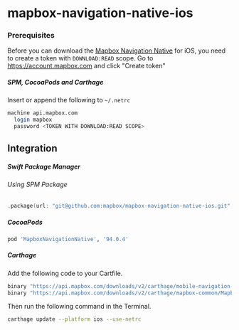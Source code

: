 # mapbox-navigation-native-ios

### Prerequisites

Before you can download the [Mapbox Navigation Native](https://github.com/mapbox/mapbox-navigation-native) for iOS, you need to create a token with `DOWNLOAD:READ` scope.
Go to https://account.mapbox.com and click "Create token"

##### SPM, CocoaPods and Carthage
Insert or append the following to `~/.netrc`

```bash
machine api.mapbox.com
  login mapbox
  password <TOKEN WITH DOWNLOAD:READ SCOPE>
```

## Integration

##### Swift Package Manager

###### Using SPM Package

```swift
.package(url: "git@github.com:mapbox/mapbox-navigation-native-ios.git", from: "94.0.4"),
```

##### CocoaPods

```ruby
pod 'MapboxNavigationNative', '94.0.4'
```

##### Carthage

Add the following code to your Cartfile.

```bash
binary "https://api.mapbox.com/downloads/v2/carthage/mobile-navigation-native/MapboxNavigationNative.json" == 94.0.4
binary "https://api.mapbox.com/downloads/v2/carthage/mapbox-common/MapboxCommon-ios.json" == 21.2.0
```

Then run the following command in the Terminal.
```bash
carthage update --platform ios --use-netrc
```
